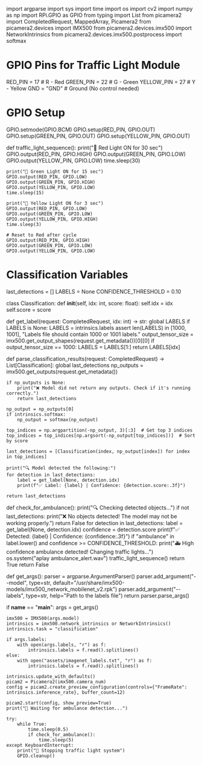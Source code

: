 import argparse
import sys
import time
import os
import cv2
import numpy as np
import RPi.GPIO as GPIO
from typing import List
from picamera2 import CompletedRequest, MappedArray, Picamera2
from picamera2.devices import IMX500
from picamera2.devices.imx500 import NetworkIntrinsics
from picamera2.devices.imx500.postprocess import softmax

# GPIO Pins for Traffic Light Module
RED_PIN = 17  # R - Red
GREEN_PIN = 22  # G - Green
YELLOW_PIN = 27  # Y - Yellow
GND = "GND"  # Ground (No control needed)

# GPIO Setup
GPIO.setmode(GPIO.BCM)
GPIO.setup(RED_PIN, GPIO.OUT)
GPIO.setup(GREEN_PIN, GPIO.OUT)
GPIO.setup(YELLOW_PIN, GPIO.OUT)

def traffic_light_sequence():
    print("🚦 Red Light ON for 30 sec")
    GPIO.output(RED_PIN, GPIO.HIGH)
    GPIO.output(GREEN_PIN, GPIO.LOW)
    GPIO.output(YELLOW_PIN, GPIO.LOW)
    time.sleep(30)

    print("🚦 Green Light ON for 15 sec")
    GPIO.output(RED_PIN, GPIO.LOW)
    GPIO.output(GREEN_PIN, GPIO.HIGH)
    GPIO.output(YELLOW_PIN, GPIO.LOW)
    time.sleep(15)

    print("🚦 Yellow Light ON for 3 sec")
    GPIO.output(RED_PIN, GPIO.LOW)
    GPIO.output(GREEN_PIN, GPIO.LOW)
    GPIO.output(YELLOW_PIN, GPIO.HIGH)
    time.sleep(3)

    # Reset to Red after cycle
    GPIO.output(RED_PIN, GPIO.HIGH)
    GPIO.output(GREEN_PIN, GPIO.LOW)
    GPIO.output(YELLOW_PIN, GPIO.LOW)

# Classification Variables
last_detections = []
LABELS = None
CONFIDENCE_THRESHOLD = 0.10

class Classification:
    def __init__(self, idx: int, score: float):
        self.idx = idx
        self.score = score

def get_label(request: CompletedRequest, idx: int) -> str:
    global LABELS
    if LABELS is None:
        LABELS = intrinsics.labels
        assert len(LABELS) in [1000, 1001], "Labels file should contain 1000 or 1001 labels."
        output_tensor_size = imx500.get_output_shapes(request.get_metadata())[0][0]
        if output_tensor_size == 1000:
            LABELS = LABELS[1:]
    return LABELS[idx]

def parse_classification_results(request: CompletedRequest) -> List[Classification]:
    global last_detections
    np_outputs = imx500.get_outputs(request.get_metadata())

    if np_outputs is None:
        print("❌ Model did not return any outputs. Check if it's running correctly.")
        return last_detections

    np_output = np_outputs[0]
    if intrinsics.softmax:
        np_output = softmax(np_output)
    
    top_indices = np.argpartition(-np_output, 3)[:3]  # Get top 3 indices
    top_indices = top_indices[np.argsort(-np_output[top_indices])]  # Sort by score
    
    last_detections = [Classification(index, np_output[index]) for index in top_indices]
    
    print("🔍 Model detected the following:")
    for detection in last_detections:
        label = get_label(None, detection.idx)
        print(f"✅ Label: {label} | Confidence: {detection.score:.3f}")
    
    return last_detections

def check_for_ambulance():
    print("🔍 Checking detected objects...")
    if not last_detections:
        print("❌ No objects detected! The model may not be working properly.")
        return False
    for detection in last_detections:
        label = get_label(None, detection.idx)
        confidence = detection.score
        print(f"✅ Detected: {label} | Confidence: {confidence:.3f}")
        if "ambulance" in label.lower() and confidence >= CONFIDENCE_THRESHOLD:
            print("🚑 High confidence ambulance detected! Changing traffic lights...")
            os.system("aplay ambulance_alert.wav")
            traffic_light_sequence()
            return True
    return False

def get_args():
    parser = argparse.ArgumentParser()
    parser.add_argument("--model", type=str, default="/usr/share/imx500-models/imx500_network_mobilenet_v2.rpk")
    parser.add_argument("--labels", type=str, help="Path to the labels file")
    return parser.parse_args()

if __name__ == "__main__":
    args = get_args()
    
    imx500 = IMX500(args.model)
    intrinsics = imx500.network_intrinsics or NetworkIntrinsics()
    intrinsics.task = "classification"
    
    if args.labels:
        with open(args.labels, "r") as f:
            intrinsics.labels = f.read().splitlines()
    else:
        with open("assets/imagenet_labels.txt", "r") as f:
            intrinsics.labels = f.read().splitlines()
    
    intrinsics.update_with_defaults()
    picam2 = Picamera2(imx500.camera_num)
    config = picam2.create_preview_configuration(controls={"FrameRate": intrinsics.inference_rate}, buffer_count=12)
    
    picam2.start(config, show_preview=True)
    print("🚦 Waiting for ambulance detection...")
    
    try:
        while True:
            time.sleep(0.5)
            if check_for_ambulance():
                time.sleep(5)
    except KeyboardInterrupt:
        print("🚦 Stopping traffic light system")
        GPIO.cleanup()
